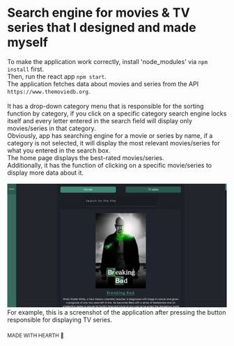# Search engine for movies & TV series that I designed and made myself
To make the application work correctly, install 'node_modules' via `npm install` first.<br>
Then, run the react app `npm start`.<br>
The application fetches data about movies and series from the API `https://www.themoviedb.org`.<br><br>
It has a drop-down category menu that is responsible for the sorting function by category, if you click on a specific category search engine locks itself and every letter entered in the search field will display only movies/series in that category.<br>
Obviously, app has searching engine for a movie or series by name, if a category is not selected, it will display the most relevant movies/series for what you entered in the search box. <br>
The home page displays the best-rated movies/series.<br>
Additionally, it has the function of clicking on a specific movie/series to display more data about it.
<br><br>
![Alt text](/screenshots/screenshot.png?raw=true "Optional Title")
For example, this is a screenshot of the application after pressing the button responsible for displaying TV series.

<sub>MADE WITH HEARTH 🖤</sub>
